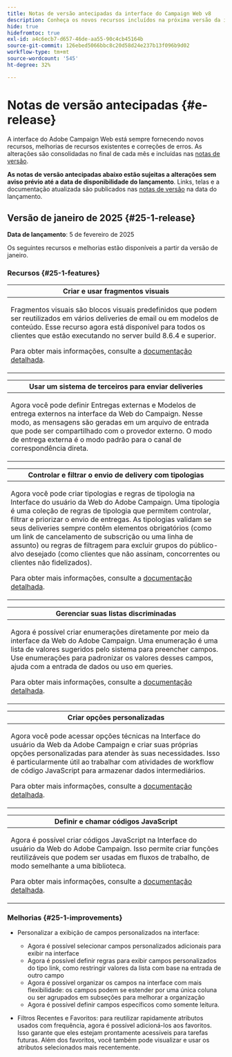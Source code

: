 ```yaml
---
title: Notas de versão antecipadas da interface do Campaign Web v8
description: Conheça os novos recursos incluídos na próxima versão da interface do Campaign Web
hide: true
hidefromtoc: true
exl-id: a4c6ecb7-d657-46de-aa55-90c4cb45164b
source-git-commit: 126ebed5066bbc8c20d58d24e237b13f096b9d02
workflow-type: tm+mt
source-wordcount: '545'
ht-degree: 32%

---
```


# Notas de versão antecipadas {#e-release}

A interface do Adobe Campaign Web está sempre fornecendo novos recursos, melhorias de recursos existentes e correções de erros. As alterações são consolidadas no final de cada mês e incluídas nas [notas de versão](release-notes.md).

**As notas de versão antecipadas abaixo estão sujeitas a alterações sem aviso prévio até a data de disponibilidade do lançamento**. Links, telas e a documentação atualizada são publicados nas [notas de versão](release-notes.md) na data do lançamento.

## Versão de janeiro de 2025 {#25-1-release}

**Data de lançamento**: 5 de fevereiro de 2025

Os seguintes recursos e melhorias estão disponíveis a partir da versão de janeiro.

### Recursos {#25-1-features}


<table>
<thead>
<tr>
<th><strong>Criar e usar fragmentos visuais</strong><br/></th>
</tr>
</thead>
<tbody>
<tr>
<td>
<p>Fragmentos visuais são blocos visuais predefinidos que podem ser reutilizados em vários deliveries de email ou em modelos de conteúdo. Esse recurso agora está disponível para todos os clientes que estão executando no server build 8.6.4 e superior.</p>
<p>Para obter mais informações, consulte a <a href="../content/use-visual-fragments.md">documentação detalhada</a>.</p>
</td>
</tr>
</tbody>
</table>

<table>
<thead>
<tr>
<th><strong>Usar um sistema de terceiros para enviar deliveries</strong><br/></th>
</tr>
</thead>
<tbody>
<tr>
<td>
<p>Agora você pode definir Entregas externas e Modelos de entrega externos na interface da Web do Campaign. Nesse modo, as mensagens são geradas em um arquivo de entrada que pode ser compartilhado com o provedor externo. O modo de entrega externa é o modo padrão para o canal de correspondência direta.</p>
</td>
</tr>
</tbody>
</table>

<table>
<thead>
<tr>
<th><strong>Controlar e filtrar o envio de delivery com tipologias</strong><br/></th>
</tr>
</thead>
<tbody>
<tr>
<td>
<p>Agora você pode criar tipologias e regras de tipologia na Interface do usuário da Web do Adobe Campaign. Uma tipologia é uma coleção de regras de tipologia que permitem controlar, filtrar e priorizar o envio de entregas. As tipologias validam se seus deliveries sempre contêm elementos obrigatórios (como um link de cancelamento de subscrição ou uma linha de assunto) ou regras de filtragem para excluir grupos do público-alvo desejado (como clientes que não assinam, concorrentes ou clientes não fidelizados).</p>
<p>Para obter mais informações, consulte a <a href="../administration/external-account.md">documentação detalhada</a>.</p>
</td>
</tr>
</tbody>
</table>

<table>
<thead>
<tr>
<th><strong>Gerenciar suas listas discriminadas</strong><br/></th>
</tr>
</thead>
<tbody>
<tr>
<td>
<p>Agora é possível criar enumerações diretamente por meio da interface da Web do Adobe Campaign. Uma enumeração é uma lista de valores sugeridos pelo sistema para preencher campos. Use enumerações para padronizar os valores desses campos, ajuda com a entrada de dados ou uso em queries.</p>
<p>Para obter mais informações, consulte a <a href="../administration/external-account.md">documentação detalhada</a>.</p>
</td>
</tr>
</tbody>
</table>

<table>
<thead>
<tr>
<th><strong>Criar opções personalizadas</strong><br/></th>
</tr>
</thead>
<tbody>
<tr>
<td>
<p>Agora você pode acessar opções técnicas na Interface do usuário da Web da Adobe Campaign e criar suas próprias opções personalizadas para atender às suas necessidades. Isso é particularmente útil ao trabalhar com atividades de workflow de código JavaScript para armazenar dados intermediários.</p>
<p>Para obter mais informações, consulte a <a href="../administration/external-account.md">documentação detalhada</a>.</p>
</td>
</tr>
</tbody>
</table>


<table>
<thead>
<tr>
<th><strong>Definir e chamar códigos JavaScript</strong><br/></th>
</tr>
</thead>
<tbody>
<tr>
<td>
<p>Agora é possível criar códigos JavaScript na Interface do usuário da Web do Adobe Campaign. Isso permite criar funções reutilizáveis que podem ser usadas em fluxos de trabalho, de modo semelhante a uma biblioteca.</p>
<p>Para obter mais informações, consulte a <a href="../administration/external-account.md">documentação detalhada</a>.</p>
</td>
</tr>
</tbody>
</table>

### Melhorias {#25-1-improvements}

* Personalizar a exibição de campos personalizados na interface:

   * Agora é possível selecionar campos personalizados adicionais para exibir na interface
   * Agora é possível definir regras para exibir campos personalizados do tipo link, como restringir valores da lista com base na entrada de outro campo
   * Agora é possível organizar os campos na interface com mais flexibilidade: os campos podem se estender por uma única coluna ou ser agrupados em subseções para melhorar a organização
   * Agora é possível definir campos específicos como somente leitura.

* Filtros Recentes e Favoritos: para reutilizar rapidamente atributos usados com frequência, agora é possível adicioná-los aos favoritos. Isso garante que eles estejam prontamente acessíveis para tarefas futuras. Além dos favoritos, você também pode visualizar e usar os atributos selecionados mais recentemente.


